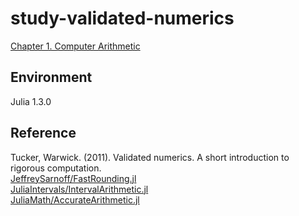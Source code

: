 # study-validated-numerics
[Chapter 1. Computer Arithmetic](https://nbviewer.jupyter.org/github/matsueushi/study-validated-numerics/blob/master/notebook/ch1-computer-arithmetic.ipynb)

## Environment
Julia 1.3.0

## Reference
Tucker, Warwick. (2011). Validated numerics. A short introduction to rigorous computation.  
[JeffreySarnoff/FastRounding.jl](https://github.com/JeffreySarnoff/FastRounding.jl)  
[JuliaIntervals/IntervalArithmetic.jl](https://github.com/JuliaIntervals/IntervalArithmetic.jl)  
[JuliaMath/AccurateArithmetic.jl](https://github.com/JuliaMath/AccurateArithmetic.jl)  